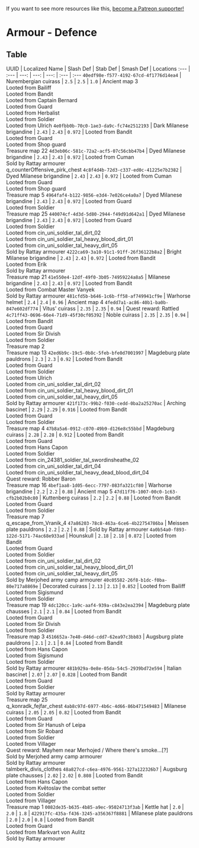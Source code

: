 <!-- TITLE: Armour - Defence -->

If you want to see more resources like this, [become a Patreon supporter!](https://www.patreon.com/fireundubh) 

# Armour - Defence
## Table

UUID | Localized Name | Slash Def | Stab Def | Smash Def | Locations
:--- | :--- | ---: | ---: | ---: | :--- | :---
`40edf98e-f577-4192-67cd-4f1776d14ea4` | Nurembergian cuirass | `2.5` | `2.5` | `1.0` | Ancient map 3<br>Looted from Bailiff<br>Looted from Bandit<br>Looted from Captain Bernard<br>Looted from Guard<br>Looted from Herbalist<br>Looted from Soldier<br>Looted from Ulrich
`4e0fbb0b-70c0-1ae3-da9c-fc74e2512193` | Dark Milanese brigandine | `2.43` | `2.43` | `0.972` | Looted from Bandit<br>Looted from Guard<br>Looted from Shop guard<br>Treasure map 22
`4d3eb06c-581c-72a2-acf5-07c56cbb47b4` | Dyed Milanese brigandine | `2.43` | `2.43` | `0.972` | Looted from Cuman<br>Sold by Rattay armourer<br>q_counterOffensive_pirk_chest
`4c8f4d4b-72d3-c337-ed0c-41225e7b2382` | Dyed Milanese brigandine | `2.43` | `2.43` | `0.972` | Looted from Cuman<br>Looted from Guard<br>Looted from Shop guard<br>Treasure map 5
`4964faf4-b122-9856-e3d4-7e026ce4a0a7` | Dyed Milanese brigandine | `2.43` | `2.43` | `0.972` | Looted from Guard<br>Looted from Soldier<br>Treasure map 25
`440074cf-4d3d-5d80-2944-f49d91d642a1` | Dyed Milanese brigandine | `2.43` | `2.43` | `0.972` | Looted from Guard<br>Looted from Soldier<br>Looted from cin_uni_soldier_tal_dirt_02<br>Looted from cin_uni_soldier_tal_heavy_blood_dirt_01<br>Looted from cin_uni_soldier_tal_heavy_dirt_05<br>Sold by Rattay armourer
`4222ca69-3a10-91c1-91ff-26f36122b8a2` | Bright Milanese brigandine | `2.43` | `2.43` | `0.972` | Looted from Bandit<br>Looted from Erik<br>Sold by Rattay armourer<br>Treasure map 21
`41e550e4-12df-49f0-3b05-74959224a8a5` | Milanese brigandine | `2.43` | `2.43` | `0.972` | Looted from Bandit<br>Looted from Combat Master Vanyek<br>Sold by Rattay armourer
`481cfd5b-b646-1c6b-ff58-af749941cf9e` | Warhorse helmet | `2.4` | `2.4` | `0.96` | Ancient map 4
`4fedd7a1-ac86-40b1-ba0b-847e602df774` | Vitus' cuirass | `2.35` | `2.35` | `0.94` | Quest reward: Rattled
`4c71ff43-0696-66e4-71d9-45f30cf05392` | Noble cuirass | `2.35` | `2.35` | `0.94` | Looted from Bandit<br>Looted from Guard<br>Looted from Sir Divish<br>Looted from Soldier<br>Treasure map 2<br>Treasure map 13
`42ed6b9c-19c5-0b8c-5feb-bfe0d7001997` | Magdeburg plate pauldrons | `2.3` | `2.3` | `0.92` | Looted from Bandit<br>Looted from Guard<br>Looted from Soldier<br>Looted from Ulrich<br>Looted from cin_uni_soldier_tal_dirt_02<br>Looted from cin_uni_soldier_tal_heavy_blood_dirt_01<br>Looted from cin_uni_soldier_tal_heavy_dirt_05<br>Sold by Rattay armourer
`421f173c-99b2-f030-cedd-0ba2a25270ac` | Arching bascinet | `2.29` | `2.29` | `0.916` | Looted from Bandit<br>Looted from Guard<br>Looted from Soldier<br>Treasure map 4
`47b8a5a6-0912-c070-49b9-d126e8c55bbd` | Magdeburg cuirass | `2.28` | `2.28` | `0.912` | Looted from Bandit<br>Looted from Guard<br>Looted from Hans Capon<br>Looted from Soldier<br>Looted from cin_24381_soldier_tal_swordinsheathe_02<br>Looted from cin_uni_soldier_tal_dirt_04<br>Looted from cin_uni_soldier_tal_heavy_dead_blood_dirt_04<br>Quest reward: Robber Baron<br>Treasure map 16
`4bef1aa8-1d05-6ecc-7797-083fa321cf80` | Warhorse brigandine | `2.2` | `2.2` | `0.88` | Ancient map 5
`47d11f76-1007-00c0-1c63-cfb2b02b0c80` | Kuttenberg cuirass | `2.2` | `2.2` | `0.88` | Looted from Bandit<br>Looted from Guard<br>Looted from Soldier<br>Treasure map 7<br>q_escape_from_Vranik_4
`47a86203-78c8-463a-6ce6-4b22754786ba` | Meissen plate pauldrons | `2.2` | `2.2` | `0.88` | Sold by Rattay armourer
`4a0b54a0-f893-122d-5171-74ac68e933ad` | Hounskull | `2.18` | `2.18` | `0.872` | Looted from Bandit<br>Looted from Guard<br>Looted from Soldier<br>Looted from cin_uni_soldier_tal_dirt_02<br>Looted from cin_uni_soldier_tal_heavy_blood_dirt_01<br>Looted from cin_uni_soldier_tal_heavy_dirt_05<br>Sold by Merjohed army camp armourer
`40c05582-26f8-b1dc-f0ba-80e717a8869e` | Decorated cuirass | `2.13` | `2.13` | `0.852` | Looted from Bailiff<br>Looted from Sigismund<br>Looted from Soldier<br>Treasure map 19
`4dc120cc-1a9c-aaf4-939a-c843e2ea2394` | Magdeburg plate chausses | `2.1` | `2.1` | `0.84` | Looted from Bandit<br>Looted from Guard<br>Looted from Sir Divish<br>Looted from Soldier<br>Treasure map 3
`4516652a-7e40-d46d-cdd7-62ea97c3bb83` | Augsburg plate pauldrons | `2.1` | `2.1` | `0.84` | Looted from Bandit<br>Looted from Hans Capon<br>Looted from Sigismund<br>Looted from Soldier<br>Sold by Rattay armourer
`481b929a-0e8e-05da-54c5-2939bd72e594` | Italian bascinet | `2.07` | `2.07` | `0.828` | Looted from Bandit<br>Looted from Guard<br>Looted from Soldier<br>Sold by Rattay armourer<br>Treasure map 25<br>q_konradk_fejfar_chest
`4ab8c97d-6977-4b6c-4d66-86b471549483` | Milanese cuirass | `2.05` | `2.05` | `0.82` | Looted from Bandit<br>Looted from Guard<br>Looted from Sir Hanush of Leipa<br>Looted from Sir Robard<br>Looted from Soldier<br>Looted from Villager<br>Quest reward: Mayhem near Merhojed / Where there's smoke…[?]<br>Sold by Merjohed army camp armourer<br>Sold by Rattay armourer<br>talmberk_divis_clothes
`48a827cd-c6ea-4976-9561-327a122326b7` | Augsburg plate chausses | `2.02` | `2.02` | `0.808` | Looted from Bandit<br>Looted from Hans Capon<br>Looted from Květoslav the combat setter<br>Looted from Soldier<br>Looted from Villager<br>Treasure map 1
`0082de35-b635-4b85-a9ec-95024713f3ab` | Kettle hat | `2.0` | `2.0` | `1.8` | 
`422917fc-435a-f436-3245-a356367f8881` | Milanese plate pauldrons | `2.0` | `2.0` | `0.8` | Looted from Bandit<br>Looted from Guard<br>Looted from Markvart von Aulitz<br>Sold by Rattay armourer
